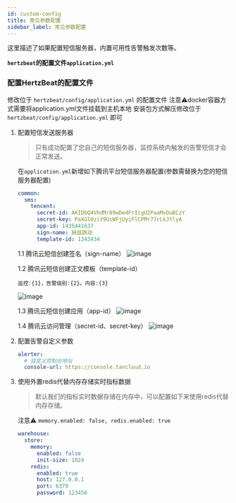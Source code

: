 ```yaml
---
id: custom-config  
title: 常见参数配置           
sidebar_label: 常见参数配置
---
```


这里描述了如果配置短信服务器，内置可用性告警触发次数等。

**`hertzbeat`的配置文件`application.yml`**

### 配置HertzBeat的配置文件

修改位于 `hertzbeat/config/application.yml` 的配置文件
注意⚠️docker容器方式需要将application.yml文件挂载到主机本地
安装包方式解压修改位于 `hertzbeat/config/application.yml` 即可

1. 配置短信发送服务器

    > 只有成功配置了您自己的短信服务器，监控系统内触发的告警短信才会正常发送。

    在`application.yml`新增如下腾讯平台短信服务器配置(参数需替换为您的短信服务器配置)

    ```yaml
    common:
      sms:
        tencent:
          secret-id: AKIDbQ4VhdMr89wDedFrIcgU2PaaMvOuBCzY
          secret-key: PaXGl0ziY9UcWFjUyiFlCPMr77rLkJYlyA
          app-id: 1435441637
          sign-name: 赫兹跳动
          template-id: 1343434
    ```

    1.1 腾讯云短信创建签名（sign-name）
    ![image](https://github.com/apache/hertzbeat/assets/40455946/3a4c287d-b23d-4398-8562-4894296af485)

    1.2 腾讯云短信创建正文模板（template-id）

    ```text
    监控:{1}，告警级别:{2}。内容:{3}
    ```

    ![image](https://github.com/apache/hertzbeat/assets/40455946/face71a6-46d5-452c-bed3-59d2a975afeb)

    1.3 腾讯云短信创建应用（app-id）
    ![image](https://github.com/apache/hertzbeat/assets/40455946/2732d710-37fa-4455-af64-48bba273c2f8)

    1.4 腾讯云访问管理（secret-id、secret-key）
    ![image](https://github.com/apache/hertzbeat/assets/40455946/36f056f0-94e7-43db-8f07-82893c98024e)

2. 配置告警自定义参数

    ```yaml
    alerter:
      # 自定义控制台地址
      console-url: https://console.tancloud.io
    ```

3. 使用外置redis代替内存存储实时指标数据

    > 默认我们的指标实时数据存储在内存中，可以配置如下来使用redis代替内存存储。

    注意⚠️ `memory.enabled: false, redis.enabled: true`

    ```yaml
    warehouse:
      store:
        memory:
          enabled: false
          init-size: 1024
        redis:
          enabled: true
          host: 127.0.0.1
          port: 6379
          password: 123456
    ```
